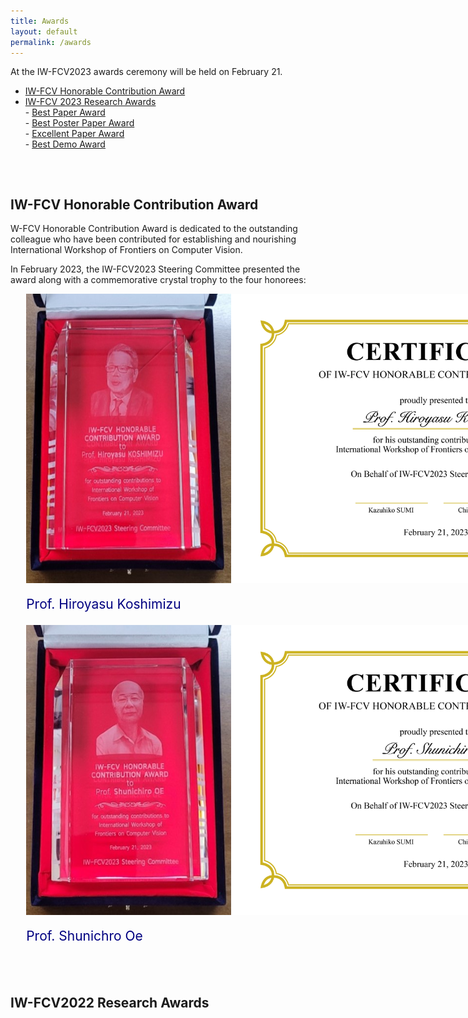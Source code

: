 ```yaml
---
title: Awards
layout: default
permalink: /awards
---
```



At the IW-FCV2023 awards ceremony will be held on February 21.
<!-- , the following awards were presented.  -->

* [IW-FCV Honorable Contribution Award](#iwfcv-honorable-contribution-award)
* [IW-FCV 2023 Research Awards](#iwfcv-2023-research-awards)
    <br>- [Best Paper Award](#best-paper-award)
    <br>- [Best Poster Paper Award](#best-student-paper-award)
    <br>- [Excellent Paper Award](#best-student-paper-award)
    <br>- [Best Demo Award](#best-student-paper-award)

<div style="height: 1rem;"></div>
<div class="hr"></div>
<div style="height: 1rem;"></div>

## IW-FCV Honorable Contribution Award

W-FCV Honorable Contribution Award is dedicated to the outstanding colleague who have been contributed for establishing and nourishing International Workshop of Frontiers on Computer Vision.

In February 2023, the IW-FCV2023 Steering Committee presented the award along with a commemorative crystal trophy to the four honorees:

<div style="display: flex; flex-direction: column; margin: 0 30% 0 5%;">
    <div style="width:auto; height:40%; float:left; display: flex; flex-direction: column;">
        <div  style="display: flex; flex-direction: row;">
            <img style="border-radius: 0em; max-width: 100%; height: auto; display: block; box-shadow: 0px 0px 0px 0px rgba(0, 0, 0, .5);" src="/assets/img/Hiroyasu_Koshimizu.jpeg" alt="Hiroyasu_Koshimizu">
            <img style="border-radius: 0em; max-width: 200%; height: auto; display: block; box-shadow: 0px 0px 0px 0px rgba(0, 0, 0, .5);" src="/assets/img/award1.png" alt="Hiroyasu_Koshimizu">
        </div>
        <p style="font-size: 150%; color:Navy">Prof. Hiroyasu Koshimizu</p>
    </div>
    <div style="width:10%"></div>
    <div style="width:auto; height:40%; float:left; display: flex; flex-direction: column;">
        <div  style="display: flex; flex-direction: row;">
            <img style="border-radius: 0em; max-width: 100%; height: auto; display: block; box-shadow: 0px 0px 0px 0px rgba(0, 0, 0, .5);" src="/assets/img/Shunichro_Oe.jpeg" alt="Shunichro_Oe">
            <img style="border-radius: 0em; max-width: 200%; height: auto; display: block; box-shadow: 0px 0px 0px 0px rgba(0, 0, 0, .5);" src="/assets/img/award2.png" alt="Hiroyasu_Koshimizu">
        </div>
        <p style="font-size: 150%; color:Navy">Prof. Shunichro Oe</p>
    </div>
</div>

<div style="height: 1rem;"></div>
<div class="hr"></div>
<div style="height: 1rem;"></div>

## IW-FCV2022 Research Awards
